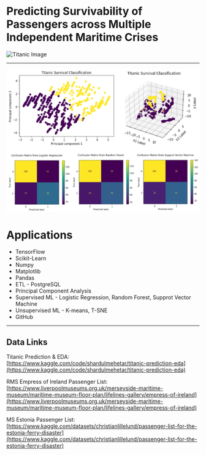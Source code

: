 # Predicting Survivability of Passengers across Multiple Independent Maritime Crises
![Titanic Image](https://c.tenor.com/IjTPynungU8AAAAC/titanic-breaks.gif)
- - -
![image](https://github.com/huddack20/Project4-ML-ETL/blob/main/Pictures/ML_MODELS.png)

# Applications

* TensorFlow
* Scikit-Learn
* Numpy
* Matplotlib
* Pandas
* ETL - PostgreSQL
* Principal Component Analysis
* Supervised ML - Logistic Regression, Random Forest, Supprot Vector Machine
* Unsupervised ML - K-means, T-SNE
* GitHub 
- - -
## Data Links
Titanic Prediction & EDA: 
[https://www.kaggle.com/code/shardulmehetar/titanic-prediction-eda](https://www.kaggle.com/code/shardulmehetar/titanic-prediction-eda)

RMS Empress of Ireland Passenger List:
[https://www.liverpoolmuseums.org.uk/merseyside-maritime-museum/maritime-museum-floor-plan/lifelines-gallery/empress-of-ireland](https://www.liverpoolmuseums.org.uk/merseyside-maritime-museum/maritime-museum-floor-plan/lifelines-gallery/empress-of-ireland)

MS Estonia Passenger List:
[https://www.kaggle.com/datasets/christianlillelund/passenger-list-for-the-estonia-ferry-disaster](https://www.kaggle.com/datasets/christianlillelund/passenger-list-for-the-estonia-ferry-disaster)
